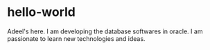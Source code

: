 # hello-world
Adeel's here. I am developing the database softwares in oracle. I am passionate to learn new technologies and ideas.
